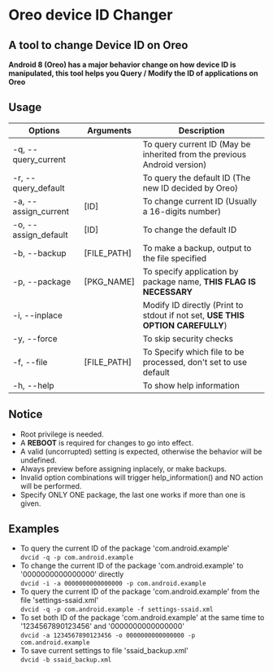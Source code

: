 # Oreo device ID Changer

## A tool to change Device ID on Oreo

**Android 8 (Oreo) has a major behavior change on how device ID is manipulated, this tool helps you Query / Modify the ID of applications on Oreo**

## Usage

| Options | Arguments | Description |
| ------- | -------- | ----------- |
| -q, --query_current |  | To query current ID (May be inherited from the previous Android version) |
| -r, --query_default |  | To query the default ID (The new ID decided by Oreo) |
| -a, --assign_current | [ID] | To change current ID (Usually a 16-digits number) |
| -o, --assign_default | [ID] | To change the default ID |
| -b, --backup | [FILE_PATH] | To make a backup, output to the file specified |
| -p, --package | [PKG_NAME] | To specify application by package name, **THIS FLAG IS NECESSARY** |
| -i, --inplace |  | Modify ID directly (Print to stdout if not set, **USE THIS OPTION CAREFULLY**) |
| -y, --force |  | To skip security checks |
| -f, --file | [FILE_PATH] | To Specify which file to be processed, don't set to use default |
| -h, --help |  | To show help information |

## Notice
* Root privilege is needed.
* A **REBOOT** is required for changes to go into effect.
* A valid (uncorrupted) setting is expected, otherwise the behavior will be undefined.
* Always preview before assigning inplacely, or make backups.
* Invalid option combinations will trigger help_information() and NO action will be performed.
* Specify ONLY ONE package, the last one works if more than one is given.

## Examples
* To query the current ID of the package 'com.android.example'  
`dvcid -q -p com.android.example`
* To change the current ID of the package 'com.android.example' to '0000000000000000' directly  
`dvcid -i -a 0000000000000000 -p com.android.example`
* To query the current ID of the package 'com.android.example' from the file 'settings-ssaid.xml'  
`dvcid -q -p com.android.example -f settings-ssaid.xml`
* To set both ID of the package 'com.android.example' at the same time to '1234567890123456' and '0000000000000000'  
`dvcid -a 1234567890123456 -o 0000000000000000 -p com.android.example`
* To save current settings to file 'ssaid_backup.xml'  
`dvcid -b ssaid_backup.xml`

